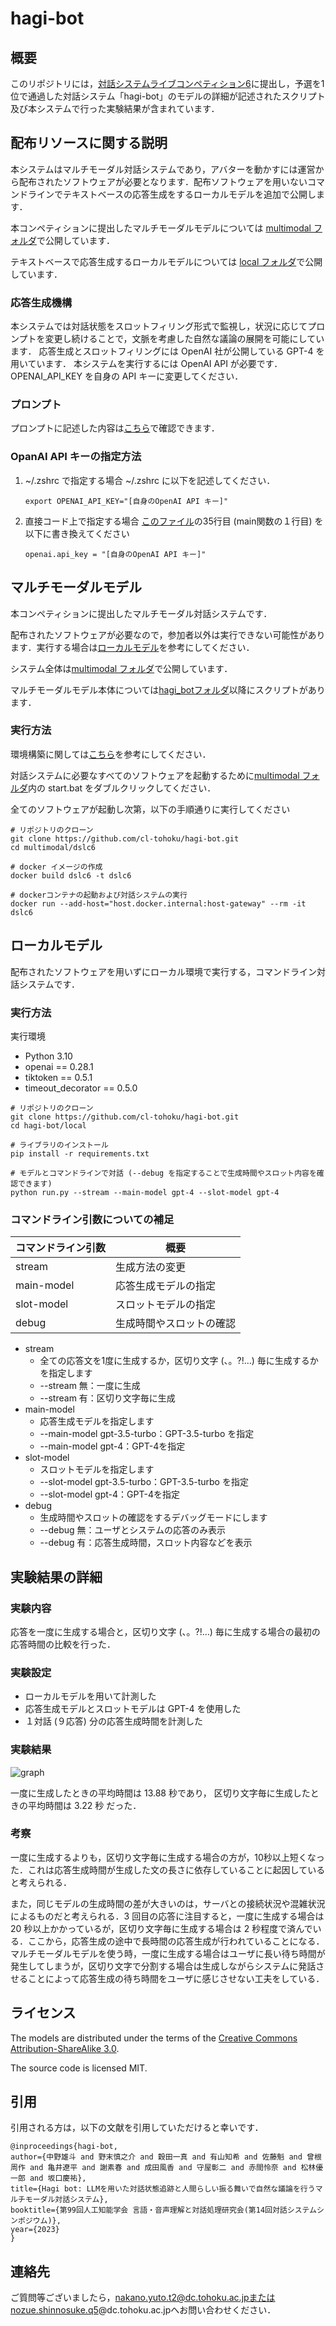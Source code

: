 # hagi-bot

## 概要
このリポジトリには，[対話システムライブコンペティション6](https://sites.google.com/view/dslc6/%E3%83%9B%E3%83%BC%E3%83%A0)に提出し，予選を1位で通過した対話システム「hagi-bot」のモデルの詳細が記述されたスクリプト及び本システムで行った実験結果が含まれています．

## 配布リソースに関する説明
本システムはマルチモーダル対話システムであり，アバターを動かすには運営から配布されたソフトウェアが必要となります．配布ソフトウェアを用いないコマンドラインでテキストベースの応答生成をするローカルモデルを追加で公開します．

本コンペティションに提出したマルチモーダルモデルについては [multimodal フォルダ](./multimodal/)で公開しています．

テキストベースで応答生成するローカルモデルについては [local フォルダ](./local/)で公開しています．

### 応答生成機構
本システムでは対話状態をスロットフィリング形式で監視し，状況に応じてプロンプトを変更し続けることで，文脈を考慮した自然な議論の展開を可能にしています．
応答生成とスロットフィリングには OpenAI 社が公開している GPT-4 を用いています．
本システムを実行するには OpenAI API が必要です．OPENAI_API_KEY を自身の API キーに変更してください．

### プロンプト
プロンプトに記述した内容は[こちら](./local/clients/prompts/system_instructions.py)で確認できます．

### OpanAI API キーの指定方法
1. ~/.zshrc で指定する場合
   ~/.zshrc に以下を記述してください．
   ```
   export OPENAI_API_KEY="[自身のOpenAI API キー]"
   ```

2. 直接コード上で指定する場合
   [このファイル](./local/run.py)の35行目 (main関数の１行目) を以下に書き換えてください
   ```
   openai.api_key = "[自身のOpenAI API キー]"
   ```

## マルチモーダルモデル
本コンペティションに提出したマルチモーダル対話システムです．

配布されたソフトウェアが必要なので，参加者以外は実行できない可能性があります．実行する場合は[ローカルモデル](#ローカルモデル)を参考にしてください．

システム全体は[multimodal フォルダ](./multimodal/)で公開しています．

マルチモーダルモデル本体については[hagi_botフォルダ](./multimodal/dslc6/hagi_bot/)以降にスクリプトがあります．

### 実行方法
環境構築に関しては[こちら](https://sites.google.com/view/dslc6/getting-started)を参考にしてください．

対話システムに必要なすべてのソフトウェアを起動するために[multimodal フォルダ](./multimodal/)内の start.bat をダブルクリックしてください．

全てのソフトウェアが起動し次第，以下の手順通りに実行してください

```
# リポジトリのクローン
git clone https://github.com/cl-tohoku/hagi-bot.git
cd multimodal/dslc6

# docker イメージの作成
docker build dslc6 -t dslc6

# dockerコンテナの起動および対話システムの実行
docker run --add-host="host.docker.internal:host-gateway" --rm -it dslc6
```

## ローカルモデル
配布されたソフトウェアを用いずにローカル環境で実行する，コマンドライン対話システムです．

### 実行方法
実行環境
- Python 3.10
- openai == 0.28.1
- tiktoken == 0.5.1
- timeout_decorator == 0.5.0

```
# リポジトリのクローン
git clone https://github.com/cl-tohoku/hagi-bot.git
cd hagi-bot/local

# ライブラリのインストール
pip install -r requirements.txt

# モデルとコマンドラインで対話 (--debug を指定することで生成時間やスロット内容を確認できます)
python run.py --stream --main-model gpt-4 --slot-model gpt-4
```

### コマンドライン引数についての補足
|コマンドライン引数|概要|
| ---- | ---------- |
|stream|生成方法の変更|
|main-model|応答生成モデルの指定|
|slot-model|スロットモデルの指定|
|debug|生成時間やスロットの確認|

- stream
  - 全ての応答文を1度に生成するか，区切り文字 (、。?!…) 毎に生成するかを指定します
  - --stream 無：一度に生成
  - --stream 有：区切り文字毎に生成
- main-model
  - 応答生成モデルを指定します
  - --main-model gpt-3.5-turbo：GPT-3.5-turbo を指定
  - --main-model gpt-4：GPT-4を指定
- slot-model
  - スロットモデルを指定します
  - --slot-model gpt-3.5-turbo：GPT-3.5-turbo を指定
  - --slot-model gpt-4：GPT-4を指定
- debug
  - 生成時間やスロットの確認をするデバッグモードにします
  - --debug 無：ユーザとシステムの応答のみ表示
  - --debug 有：応答生成時間，スロット内容などを表示

## 実験結果の詳細
### 実験内容
応答を一度に生成する場合と，区切り文字 (、。?!…) 毎に生成する場合の最初の応答時間の比較を行った．

### 実験設定
- ローカルモデルを用いて計測した
- 応答生成モデルとスロットモデルは GPT-4 を使用した
- １対話 (９応答) 分の応答生成時間を計測した

### 実験結果
![graph](./figure/output.png)

一度に生成したときの平均時間は 13.88 秒であり，
区切り文字毎に生成したときの平均時間は 3.22 秒 だった．

### 考察
一度に生成するよりも，区切り文字毎に生成する場合の方が，10秒以上短くなった．これは応答生成時間が生成した文の長さに依存していることに起因していると考えられる．

また，同じモデルの生成時間の差が大きいのは，サーバとの接続状況や混雑状況によるものだと考えられる．3 回目の応答に注目すると，一度に生成する場合は 20 秒以上かかっているが，区切り文字毎に生成する場合は 2 秒程度で済んでいる．ここから，応答生成の途中で長時間の応答生成が行われていることになる．マルチモーダルモデルを使う時，一度に生成する場合はユーザに長い待ち時間が発生してしまうが，区切り文字で分割する場合は生成しながらシステムに発話させることによって応答生成の待ち時間をユーザに感じさせない工夫をしている．

## ライセンス
The models are distributed under the terms of the [Creative Commons Attribution-ShareAlike 3.0](https://creativecommons.org/licenses/by-sa/3.0/).

The source code is licensed MIT.


## 引用
引用される方は，以下の文献を引用していただけると幸いです．

```
@inproceedings{hagi-bot,
author={中野雄斗 and 野末慎之介 and 穀田一真 and 有山知希 and 佐藤魁 and 曾根周作 and 亀井遼平 and 謝素春 and 成田風香 and 守屋彰二 and 赤間怜奈 and 松林優一郎 and 坂口慶祐},
title={Hagi bot: LLMを用いた対話状態追跡と人間らしい振る舞いで自然な議論を行うマルチモーダル対話システム},
booktitle={第99回人工知能学会 言語・音声理解と対話処理研究会(第14回対話システムシンポジウム)},
year={2023}
}
```

## 連絡先
ご質問等ございましたら，nakano.yuto.t2@dc.tohoku.ac.jpまたはnozue.shinnosuke.q5@dc.tohoku.ac.jpへお問い合わせください．

